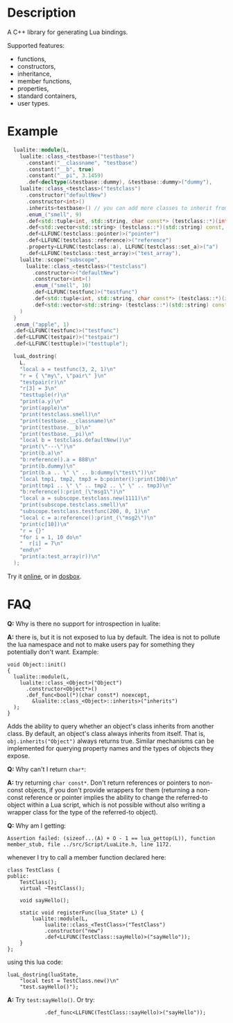 # Description
A C++ library for generating Lua bindings.

Supported features:
 * functions,
 * constructors,
 * inheritance,
 * member functions,
 * properties,
 * standard containers,
 * user types.

# Example
```c++
  lualite::module{L,
    lualite::class_<testbase>("testbase")
      .constant("__classname", "testbase")
      .constant("__b", true)
      .constant("__pi", 3.1459)
      .def<decltype(&testbase::dummy), &testbase::dummy>("dummy"),
    lualite::class_<testclass>("testclass")
      .constructor("defaultNew")
      .constructor<int>()
      .inherits<testbase>() // you can add more classes to inherit from
      .enum_("smell", 9)
      .def<std::tuple<int, std::string, char const*> (testclass::*)(int), &testclass::print>("print")
      .def<std::vector<std::string> (testclass::*)(std::string) const, &testclass::print>("print_")
      .def<LLFUNC(testclass::pointer)>("pointer")
      .def<LLFUNC(testclass::reference)>("reference")
      .property<LLFUNC(testclass::a), LLFUNC(testclass::set_a)>("a")
      .def<LLFUNC(testclass::test_array)>("test_array"),
    lualite::scope("subscope",
      lualite::class_<testclass>("testclass")
        .constructor<>("defaultNew")
        .constructor<int>()
        .enum_("smell", 10)
        .def<LLFUNC(testfunc)>("testfunc")
        .def<std::tuple<int, std::string, char const*> (testclass::*)(int), &testclass::print>("print")
        .def<std::vector<std::string> (testclass::*)(std::string) const, &testclass::print>("print_")
    )
  }
  .enum_("apple", 1)
  .def<LLFUNC(testfunc)>("testfunc")
  .def<LLFUNC(testpair)>("testpair")
  .def<LLFUNC(testtuple)>("testtuple");

  luaL_dostring(
    L,
    "local a = testfunc(3, 2, 1)\n"
    "r = { \"my\", \"pair\" }\n"
    "testpair(r)\n"
    "r[3] = 3\n"
    "testtuple(r)\n"
    "print(a.y)\n"
    "print(apple)\n"
    "print(testclass.smell)\n"
    "print(testbase.__classname)\n"
    "print(testbase.__b)\n"
    "print(testbase.__pi)\n"
    "local b = testclass.defaultNew()\n"
    "print(\"---\")\n"
    "print(b.a)\n"
    "b:reference().a = 888\n"
    "print(b.dummy)\n"
    "print(b.a .. \" \" .. b:dummy(\"test\"))\n"
    "local tmp1, tmp2, tmp3 = b:pointer():print(100)\n"
    "print(tmp1 .. \" \" .. tmp2 .. \" \" .. tmp3)\n"
    "b:reference():print_(\"msg1\")\n"
    "local a = subscope.testclass.new(1111)\n"
    "print(subscope.testclass.smell)\n"
    "subscope.testclass.testfunc(200, 0, 1)\n"
    "local c = a:reference():print_(\"msg2\")\n"
    "print(c[10])\n"
    "r = {}"
    "for i = 1, 10 do\n"
    "  r[i] = 7\n"
    "end\n"
    "print(a:test_array(r))\n"
  );
```
Try it [online](http://htmlpreview.github.io/?https://github.com/user1095108/examples/blob/master/testlualite.html), or in [dosbox](http://htmlpreview.github.io/?https://github.com/user1095108/examples/blob/master/testll.html).
# FAQ
**Q:** Why is there no support for introspection in lualite:

**A:** there is, but it is not exposed to lua by default. The idea is not to pollute the lua namespace and not to make users pay for something they potentially don't want. Example:
```
void Object::init()
{
  lualite::module(L,
    lualite::class_<Object>("Object")
      .constructor<Object*>()
      .def_func<bool(*)(char const*) noexcept,
        &lualite::class_<Object>::inherits>("inherits")
  );
}
```
Adds the ability to query whether an object's class inherits from another class. By default, an object's class always inherits from itself. That is, `obj.inherits("Object")` always returns true. Similar mechanisms can be implemented for querying property names and the types of objects they expose.

**Q:** Why can't I return `char*`:

**A:** try returning `char const*`. Don't return references or pointers to non-const objects, if you don't provide wrappers for them (returning a non-const reference or pointer implies the ability to change the referred-to object within a Lua script, which is not possible without also writing a wrapper class for the type of the referred-to object).

**Q:** Why am I getting:

`Assertion failed: (sizeof...(A) + O - 1 == lua_gettop(L)), function member_stub, file ../src/Script/LuaLite.h, line 1172.`

whenever I try to call a member function declared here:

```
class TestClass {
public:
	TestClass();
	virtual ~TestClass();

	void sayHello();

	static void registerFunc(lua_State* L) {
		lualite::module(L,
			lualite::class_<TestClass>("TestClass")
			.constructor("new")
			.def<LLFUNC(TestClass::sayHello)>("sayHello"));
	}
};
```

using this lua code:

```
luaL_dostring(luaState,
	"local test = TestClass.new()\n"
	"test.sayHello()");
```

**A:** Try `test:sayHello()`. Or try:
```
			.def_func<LLFUNC(TestClass::sayHello)>("sayHello"));
```
